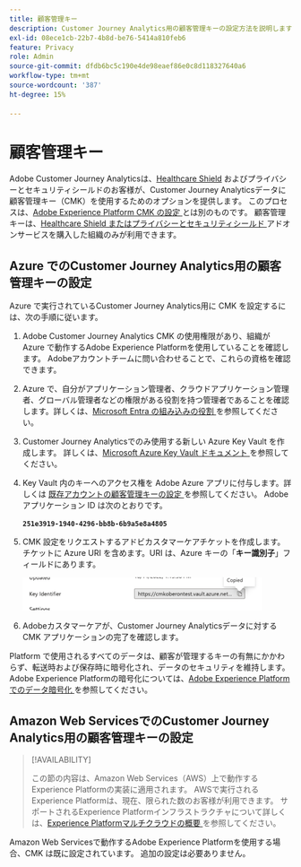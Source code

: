 ```yaml
---
title: 顧客管理キー
description: Customer Journey Analytics用の顧客管理キーの設定方法を説明します。
exl-id: 08ece1cb-22b7-4b8d-be76-5414a810feb6
feature: Privacy
role: Admin
source-git-commit: dfdb6bc5c190e4de98eaef86e0c8d118327640a6
workflow-type: tm+mt
source-wordcount: '387'
ht-degree: 15%

---
```


# 顧客管理キー

Adobe Customer Journey Analyticsは、[Healthcare Shield](https://www.adobe.com/trust/compliance/hipaa-ready.html) およびプライバシーとセキュリティシールドのお客様が、Customer Journey Analyticsデータに顧客管理キー（CMK）を使用するためのオプションを提供します。 このプロセスは、[Adobe Experience Platform CMK の設定 ](https://experienceleague.adobe.com/en/docs/experience-platform/landing/governance-privacy-security/customer-managed-keys/overview) とは別のものです。 顧客管理キーは、[Healthcare Shield またはプライバシーとセキュリティシールド ](https://experienceleague.adobe.com/ja/docs/events/customer-data-management-voices-recordings/governance/healthcare-shield) アドオンサービスを購入した組織のみが利用できます。

## Azure でのCustomer Journey Analytics用の顧客管理キーの設定

Azure で実行されているCustomer Journey Analytics用に CMK を設定するには、次の手順に従います。

1. Adobe Customer Journey Analytics CMK の使用権限があり、組織が Azure で動作するAdobe Experience Platformを使用していることを確認します。 Adobeアカウントチームに問い合わせることで、これらの資格を確認できます。
1. Azure で、自分がアプリケーション管理者、クラウドアプリケーション管理者、グローバル管理者などの権限がある役割を持つ管理者であることを確認します。詳しくは、[Microsoft Entra の組み込みの役割 ](https://learn.microsoft.com/en-us/entra/identity/role-based-access-control/permissions-reference) を参照してください。
1. Customer Journey Analyticsでのみ使用する新しい Azure Key Vault を作成します。 詳しくは、[Microsoft Azure Key Vault ドキュメント ](https://learn.microsoft.com/ja-jp/azure/key-vault/general/) を参照してください。
1. Key Vault 内のキーへのアクセス権を Adobe Azure アプリに付与します。詳しくは [ 既存アカウントの顧客管理キーの設定 ](https://learn.microsoft.com/ja-jp/azure/storage/common/customer-managed-keys-configure-cross-tenant-existing-account?toc=%2Fazure%2Fstorage%2Fblobs%2Ftoc.json&amp;tabs=powershell-preview%2Cazure-portal#the-customer-grants-the-service-providers-app-access-to-the-key-in-the-key-vault) を参照してください。 Adobeアプリケーション ID は次のとおりです。

   **`251e3919-1940-4296-bb8b-6b9a5e8a4805`**

1. CMK 設定をリクエストするアドビカスタマーケアチケットを作成します。チケットに Azure URI を含めます。URI は、Azure キーの「**キー識別子**」フィールドにあります。

   ![https://cmkoberontest.vault.azure.netの URI を示すキー識別子フィールド ](assets/key-identifier.png)

1. Adobeカスタマーケアが、Customer Journey Analyticsデータに対する CMK アプリケーションの完了を確認します。

Platform で使用されるすべてのデータは、顧客が管理するキーの有無にかかわらず、転送時および保存時に暗号化され、データのセキュリティを維持します。 Adobe Experience Platformの暗号化については、[Adobe Experience Platformでのデータ暗号化 ](https://experienceleague.adobe.com/en/docs/experience-platform/landing/governance-privacy-security/encryption) を参照してください。

## Amazon Web ServicesでのCustomer Journey Analytics用の顧客管理キーの設定

>[!AVAILABILITY]
>
>この節の内容は、Amazon Web Services（AWS）上で動作するExperience Platformの実装に適用されます。 AWSで実行されるExperience Platformは、現在、限られた数のお客様が利用できます。 サポートされるExperience Platformインフラストラクチャについて詳しくは、[Experience Platformマルチクラウドの概要 ](https://experienceleague.adobe.com/en/docs/experience-platform/landing/multi-cloud) を参照してください。

Amazon Web Servicesで動作するAdobe Experience Platformを使用する場合、CMK は既に設定されています。 追加の設定は必要ありません。
